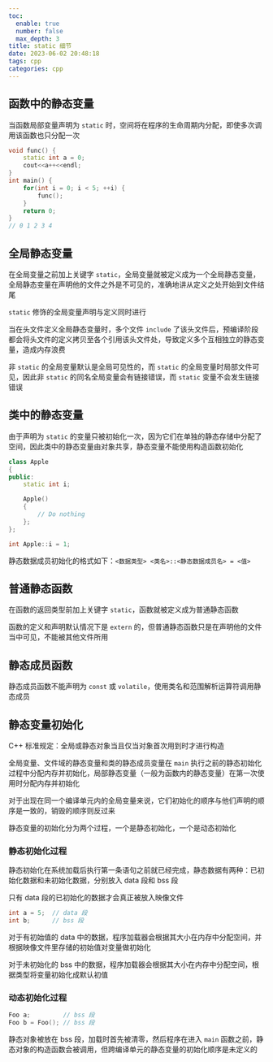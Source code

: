 ```yaml
---
toc:
  enable: true
  number: false
  max_depth: 3
title: static 细节
date: 2023-06-02 20:48:18
tags: cpp
categories: cpp
---
```


## 函数中的静态变量

当函数局部变量声明为 `static` 时，空间将在程序的生命周期内分配，即使多次调用该函数也只分配一次

```cpp
void func() {
    static int a = 0;
    cout<<a++<<endl;
}
int main() {
    for(int i = 0; i < 5; ++i) {
        func();
    }
    return 0;
}
// 0 1 2 3 4
```

## 全局静态变量

在全局变量之前加上关键字 `static`，全局变量就被定义成为一个全局静态变量，全局静态变量在声明他的文件之外是不可见的，准确地讲从定义之处开始到文件结尾

`static` 修饰的全局变量声明与定义同时进行

当在头文件定义全局静态变量时，多个文件 `include` 了该头文件后，预编译阶段都会将头文件的定义拷贝至各个引用该头文件处，导致定义多个互相独立的静态变量，造成内存浪费

非 `static` 的全局变量默认是全局可见性的，而 `static` 的全局变量时局部文件可见，因此非 `static` 的同名全局变量会有链接错误，而 `static` 变量不会发生链接错误

## 类中的静态变量

由于声明为 `static` 的变量只被初始化一次，因为它们在单独的静态存储中分配了空间，因此类中的静态变量由对象共享，静态变量不能使用构造函数初始化

```cpp
class Apple 
{ 
public: 
    static int i; 

    Apple() 
    { 
        // Do nothing 
    }; 
}; 

int Apple::i = 1; 
```

静态数据成员初始化的格式如下：`<数据类型> <类名>::<静态数据成员名> = <值>`

## 普通静态函数

在函数的返回类型前加上关键字 `static`，函数就被定义成为普通静态函数

函数的定义和声明默认情况下是 `extern` 的，但普通静态函数只是在声明他的文件当中可见，不能被其他文件所用

## 静态成员函数

静态成员函数不能声明为 `const` 或 `volatile`，使用类名和范围解析运算符调用静态成员

## 静态变量初始化

C++ 标准规定：全局或静态对象当且仅当对象首次用到时才进行构造

全局变量、文件域的静态变量和类的静态成员变量在 `main` 执行之前的静态初始化过程中分配内存并初始化，局部静态变量（一般为函数内的静态变量）在第一次使用时分配内存并初始化

对于出现在同一个编译单元内的全局变量来说，它们初始化的顺序与他们声明的顺序是一致的，销毁的顺序则反过来

静态变量的初始化分为两个过程，一个是静态初始化，一个是动态初始化

### 静态初始化过程

静态初始化在系统加载后执行第一条语句之前就已经完成，静态数据有两种：已初始化数据和未初始化数据，分别放入 data 段和 bss 段

只有 data 段的已初始化的数据才会真正被放入映像文件

```cpp
int a = 5;  // data 段 
int b;      // bss 段
```

对于有初始值的 data 中的数据，程序加载器会根据其大小在内存中分配空间，并根据映像文件里存储的初始值对变量做初始化

对于未初始化的 bss 中的数据，程序加载器会根据其大小在内存中分配空间，根据类型将变量初始化成默认初值

### 动态初始化过程

```cpp
Foo a;         // bss 段
Foo b = Foo(); // bss 段
```

静态对象被放在 bss 段，加载时首先被清零，然后程序在进入 `main` 函数之前，静态对象的构造函数会被调用，但跨编译单元的静态变量的初始化顺序是未定义的